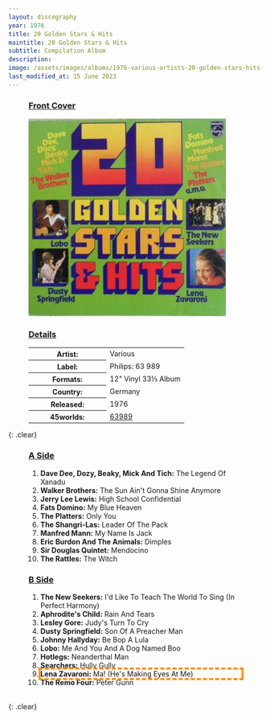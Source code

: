 ```yaml
---
layout: discography
year: 1976
title: 20 Golden Stars & Hits
maintitle: 20 Golden Stars & Hits
subtitle: Compilation Album
description: 
image: /assets/images/albums/1976-various-artists-20-golden-stars-hits-ab-fc.jpg
last_modified_at: 15 June 2023
---
```


<figure class="fig1">
<figcaption>
<h3 id="front"><a href="#front">Front Cover</a></h3>
</figcaption>
<a href="/assets/images/albums/1976-various-artists-20-golden-stars-hits-ab-fc.jpg"><img src="/assets/images/albums/1976-various-artists-20-golden-stars-hits-ab-fc.jpg" class="full-width zoom-in" alt="Front Cover for the album 20 Golden Stars & Hits (1976)" /></a>
</figure>

<figure class="fig2">
<figcaption>
<h3 id="details"><a href="#details">Details</a></h3>
</figcaption>
<table>
<tr><th style="width:50%">Artist:</th><td>Various</td></tr>
<tr><th>Label:</th><td>Philips: 63 989</td></tr>
<tr><th>Formats:</th><td>12" Vinyl 33⅓ Album</td></tr>
<tr><th>Country:</th><td>Germany</td></tr>
<tr><th>Released:</th><td>1976</td></tr>
<tr class="split"><th>45worlds:</th><td><a class="external-link" href="https://www.45worlds.com/vinyl/album/63989">63989</a></td></tr>
</table>
</figure>

{: .clear}

<figure class="fig1">
<figcaption>
<h3 id="a-side"><a href="#a-side">A Side</a></h3>
</figcaption>
<ol>
<li><b>Dave Dee, Dozy, Beaky, Mick And Tich:</b> The Legend Of Xanadu</li>
<li><b>Walker Brothers:</b> The Sun Ain't Gonna Shine Anymore</li>
<li><b>Jerry Lee Lewis:</b> High School Confidential</li>
<li><b>Fats Domino:</b> My Blue Heaven</li>
<li><b>The Platters:</b> Only You</li>
<li><b>The Shangri-Las:</b> Leader Of The Pack</li>
<li><b>	Manfred Mann:</b> My Name Is Jack</li>
<li><b>Eric Burdon And The Animals:</b> Dimples</li>
<li><b>Sir Douglas Quintet:</b> Mendocino</li>
<li><b>The Rattles:</b> The Witch</li>
</ol>
</figure>

<figure class="fig2">
<figcaption>
<h3 id="b-side"><a href="#b-side">B Side</a></h3>
</figcaption>
<ol>
<li><b>The New Seekers:</b> I'd Like To Teach The World To Sing (In Perfect Harmony)</li>
<li><b>Aphrodite's Child:</b> Rain And Tears</li>
<li><b>Lesley Gore:</b> Judy's Turn To Cry</li>
<li><b>Dusty Springfield:</b> Son Of A Preacher Man</li>
<li><b>Johnny Hallyday:</b> Be Bop A Lula</li>
<li><b>Lobo:</b> Me And You And A Dog Named Boo</li>
<li><b>Hotlegs:</b> Neanderthal Man</li>
<li><b>Searchers:</b> Hully Gully</li>
<li style="outline: 4px dashed darkorange;"><b>Lena Zavaroni:</b> Ma! (He's Making Eyes At Me)</li>
<li><b>The Remo Four:</b> Peter Gunn</li>
</ol>
</figure>

<br />{: .clear}
